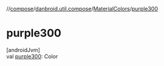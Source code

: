 //[compose](../../../index.md)/[danbroid.util.compose](../index.md)/[MaterialColors](index.md)/[purple300](purple300.md)

# purple300

[androidJvm]\
val [purple300](purple300.md): Color
